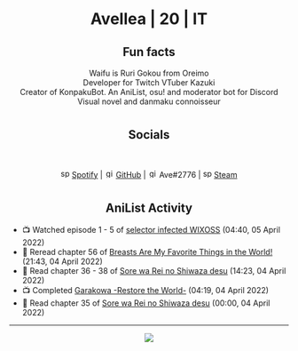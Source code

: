 <h1 align="center">
Avellea | 20 | IT
</h1>



<h2 align="center">
Fun facts
</h2>

<p align="center">
Waifu is Ruri Gokou from Oreimo<br>
Developer for Twitch VTuber Kazuki<br>
Creator of KonpakuBot. An AniList, osu! and moderator bot for Discord<br>
Visual novel and danmaku connoisseur
</p>

<h1>
<h2 align="center">Socials</h2>
<br>
<p align="center">
<img src="https://open.scdn.co/cdn/images/favicon.5cb2bd30.ico" alt="spotify logo" width="16"> <a href="https://open.spotify.com/user/2r8tkjt7qlh7uo7k06z43t63a">Spotify</a> | <img src="https://github.com/fluidicon.png" alt="github logo" width="16"> <a href="https://github.com/Avellea">GitHub</a> | <img src="https://i.imgur.com/ywxedYu.png" alt="github logo" width="16"> Ave#2776 | <img src="https://store.steampowered.com/favicon.ico" alt="spotify logo" width="16"> <a href="https://steamcommunity.com/id/Avellea/">Steam</a>
</p>
<h1>

<h2 align="center">AniList Activity</h2>

<!-- ANILIST_ACTIVITY:start -->

-   📺 Watched episode 1 - 5 of [selector infected WIXOSS](https://anilist.co/anime/20615) (04:40, 05 April 2022)
-   📖 Reread chapter 56 of [Breasts Are My Favorite Things in the World!](https://anilist.co/manga/100209) (21:43, 04 April 2022)
-   📖 Read chapter 36 - 38 of [Sore wa Rei no Shiwaza desu](https://anilist.co/manga/117342) (14:23, 04 April 2022)
-   📺 Completed [Garakowa -Restore the World-](https://anilist.co/anime/21042) (04:19, 04 April 2022)
-   📖 Read chapter 35 of [Sore wa Rei no Shiwaza desu](https://anilist.co/manga/117342) (00:00, 04 April 2022)

<!-- ANILIST_ACTIVITY:end -->


---



<p align="center">
<img src="https://i.pinimg.com/originals/5f/95/04/5f9504eb5a7d27ec7a6121b9e9aa48b3.gif">
<p>
